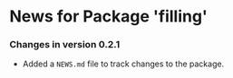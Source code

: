 # News for Package 'filling'

### Changes in version 0.2.1
  * Added a `NEWS.md` file to track changes to the package.
